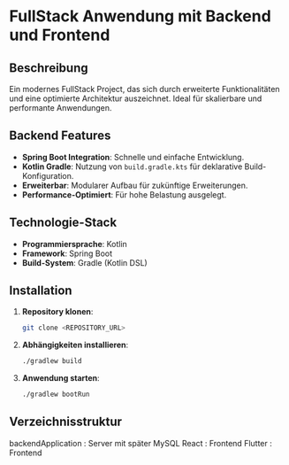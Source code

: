 # FullStack Anwendung mit Backend und Frontend

## Beschreibung
Ein modernes FullStack Project, das sich durch erweiterte Funktionalitäten und eine optimierte Architektur auszeichnet. Ideal für skalierbare und performante Anwendungen.

## Backend Features
- **Spring Boot Integration**: Schnelle und einfache Entwicklung.
- **Kotlin Gradle**: Nutzung von `build.gradle.kts` für deklarative Build-Konfiguration.
- **Erweiterbar**: Modularer Aufbau für zukünftige Erweiterungen.
- **Performance-Optimiert**: Für hohe Belastung ausgelegt.

## Technologie-Stack
- **Programmiersprache**: Kotlin
- **Framework**: Spring Boot
- **Build-System**: Gradle (Kotlin DSL)

## Installation
1. **Repository klonen**:
   ```bash
   git clone <REPOSITORY_URL>
2. **Abhängigkeiten installieren**:
   ```bash
   ./gradlew build

2. **Anwendung starten**:
   ```bash
   ./gradlew bootRun
## Verzeichnisstruktur
backendApplication : Server mit später MySQL
React : Frontend
Flutter : Frontend
   
   
